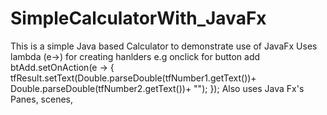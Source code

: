 # SimpleCalculatorWith_JavaFx
This is a simple Java based Calculator to demonstrate use of JavaFx
Uses lambda (e->) for creating hanlders e.g onclick for button add 
        btAdd.setOnAction(e -> {
            tfResult.setText(Double.parseDouble(tfNumber1.getText())+
                    Double.parseDouble(tfNumber2.getText())+ "");
        });
Also uses Java Fx's Panes, scenes,         
        
